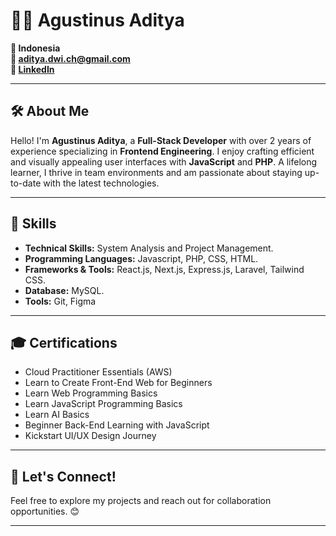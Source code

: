 # 👨‍💻 Agustinus Aditya

**📍 Indonesia**  
**📧 [aditya.dwi.ch@gmail.com](mailto:aditya.dwi.ch@gmail.com)**  
**🔗 [LinkedIn](https://www.linkedin.com/in/agustinusaditya)**  

---

## 🛠️ About Me
Hello! I'm **Agustinus Aditya**, a **Full-Stack Developer** with over 2 years of experience specializing in **Frontend Engineering**. I enjoy crafting efficient and visually appealing user interfaces with **JavaScript** and **PHP**. A lifelong learner, I thrive in team environments and am passionate about staying up-to-date with the latest technologies.

---

## 🔧 Skills
- **Technical Skills:** System Analysis and Project Management.
- **Programming Languages:** Javascript, PHP, CSS, HTML.
- **Frameworks & Tools:** React.js, Next.js, Express.js, Laravel, Tailwind CSS.  
- **Database:** MySQL.
- **Tools:** Git, Figma  

---

## 🎓 Certifications
- Cloud Practitioner Essentials (AWS)  
- Learn to Create Front-End Web for Beginners  
- Learn Web Programming Basics  
- Learn JavaScript Programming Basics  
- Learn AI Basics  
- Beginner Back-End Learning with JavaScript  
- Kickstart UI/UX Design Journey  

---

## 🌟 Let's Connect!
Feel free to explore my projects and reach out for collaboration opportunities. 😊

---
